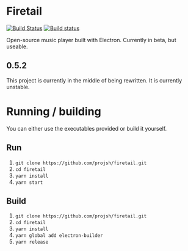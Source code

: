 # Firetail
[![Build Status](https://travis-ci.org/projsh/firetail.svg?branch=master)](https://travis-ci.org/projsh/firetail) [![Build status](https://ci.appveyor.com/api/projects/status/2i89yhge8rj42i9v?svg=true)](https://ci.appveyor.com/project/projsh/firetail)

Open-source music player built with Electron. Currently in beta, but useable.

## 0.5.2
This project is currently in the middle of being rewritten. It is currently unstable.
  
# Running / building
You can either use the executables provided or build it yourself.

## Run
  1. `git clone https://github.com/projsh/firetail.git`
  2. `cd firetail`
  3. `yarn install`
  4. `yarn start`

## Build
  1. `git clone https://github.com/projsh/firetail.git`
  2. `cd firetail`
  3. `yarn install`
  4. `yarn global add electron-builder`
  5. `yarn release`